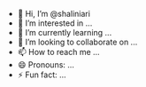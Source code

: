 - 👋 Hi, I’m @shaliniari
- 👀 I’m interested in ...
- 🌱 I’m currently learning ...
- 💞️ I’m looking to collaborate on ...
- 📫 How to reach me ...
- 😄 Pronouns: ...
- ⚡ Fun fact: ...

<!---
shaliniari/shaliniari is a ✨ special ✨ repository because its `README.md` (this file) appears on your GitHub profile.
You can click the Preview link to take a look at your changes.
--->
